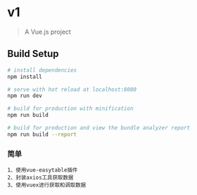 # v1

> A Vue.js project

## Build Setup

``` bash
# install dependencies
npm install

# serve with hot reload at localhost:8080
npm run dev

# build for production with minification
npm run build

# build for production and view the bundle analyzer report
npm run build --report
```

### 简单

```
1、使用vue-easytable插件
2、封装axios工具获取数据
3、使用vuex进行获取和调取数据
```
